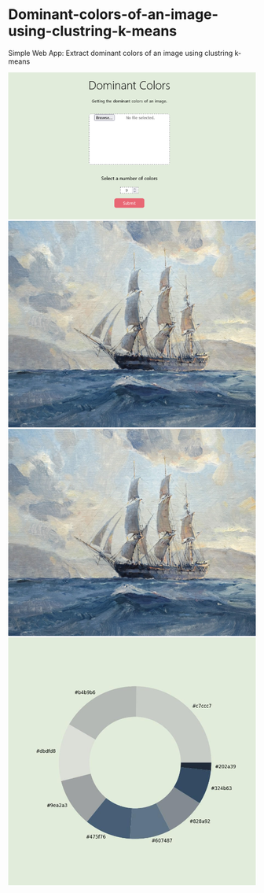 # Dominant-colors-of-an-image-using-clustring-k-means

Simple Web App: Extract dominant colors of an image using clustring k-means

![alt text]( /visualization/Dominant_Colors_web.png )
![alt text]( /visualization/input.jpg )
![alt text]( /visualization/input.jpg )
![alt text]( /visualization/result-2.jpg )

  
